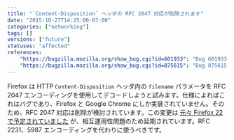 ```yaml
---
title: "`Content-Disposition` ヘッダの RFC 2047 対応が削除されます"
date: "2015-10-27T14:25:00-07:00"
categories: ["networking"]
tags: []
versions: ["future"]
statuses: "affected"
references:
    "https://bugzilla.mozilla.org/show_bug.cgi?id=601933": "Bug 601933 - remove RFC 2047 encoding support for HTTP header field parameters"
    "https://bugzilla.mozilla.org/show_bug.cgi?id=875615": "Bug 875615 - Revert to decoding RFC 2047-encoding until we have telemetry on usage"
---
```

Firefox は HTTP `Content-Disposition` ヘッダ内の `filename` パラメータを RFC 2047 エンコーディングを使用してデコードしようと試みます。仕様によればこれはバグであり、Firefox と Google Chrome にしか実装されていません。そのため、RFC 2047 対応は削除が検討されています。この変更は [元々 Firefox 22 で予定されていました](https://www.fxsitecompat.com/ja/docs/2013/rfc-2047-encoding-support-for-http-header-field-parameters-has-been-removed/) が、相互運用性問題のため延期されています。RFC 2231、5987 エンコーディングを代わりに使うべきです。
